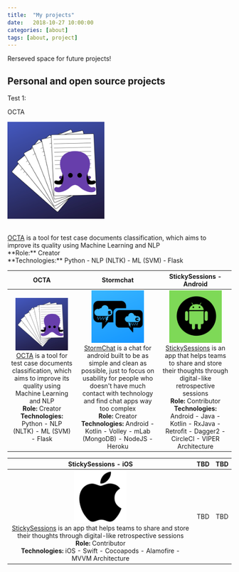 ```yaml
---
title:  "My projects"
date:   2018-10-27 10:00:00
categories: [about]
tags: [about, project]
---
```


Rerseved space for future projects! 

## Personal and open source projects

Test 1:

OCTA

<p style="text-align: justify; font-family: -apple-system, BlinkMacSystemFont, sans-serif;"><img src="https://github.com/antoniosj/blog-examples/blob/master/github-images/octa.png?raw=true" justify-content"center" width="218px;" height="218px;" /></p><br /><a href="https://www.antoniosj.com/2018/octa/">OCTA</a> is a tool for test case documents classification, which aims to improve its quality using Machine Learning and NLP <br /> **Role:** Creator<br /> **Technologies:** Python - NLP (NLTK) - ML (SVM) - Flask


| OCTA | Stormchat |  StickySessions - Android |      	
| :---:	| :---:	| :---: |
| <img src="https://github.com/antoniosj/blog-examples/blob/master/github-images/octa.png?raw=true" width="118px;" height="118px;" /><br /><a href="https://www.antoniosj.com/2018/octa/">OCTA</a> is a tool for test case documents classification, which aims to improve its quality using Machine Learning and NLP <br /> **Role:** Creator<br /> **Technologies:** Python - NLP (NLTK) - ML (SVM) - Flask | <img src="https://github.com/antoniosj/blog-examples/blob/master/github-images/storm.png?raw=true" width="118px;" height="118px;"/><br /> <a href="https://github.com/antoniosj/stormchat">StormChat</a> is a chat for android built to be as simple and clean as possible, just to focus on usability for people who doesn't have much contact with technology and find chat apps way too complex<br />**Role:** Creator <br />**Technologies:** Android - Kotlin - Volley - mLab (MongoDB) - NodeJS - Heroku | <img src="https://github.com/antoniosj/blog-examples/blob/master/github-images/defaut-android.png?raw=true" width="118px;" height="118px;" /><br /><a href="https://github.com/DiscordTime/sticky-sessions-android">StickySessions</a> is an app that helps teams to share and store their thoughts through digital-like retrospective sessions <br />**Role:** Contributor<br /> **Technologies:** Android - Java - Kotlin - RxJava - Retrofit - Dagger2 - CircleCI - VIPER Architecture | 


| StickySessions - iOS | TBD | TBD  |      	
| :---:	| :---:	| :---: |
| <img src="https://github.com/antoniosj/antoniosj.github.io/blob/master/images/posts/apple.png?raw=true" width="118px;" height="118px;" /><br /><a href="https://github.com/DiscordTime/sticky-sessions-ios">StickySessions</a> is an app that helps teams to share and store their thoughts through digital-like retrospective sessions <br />**Role:** Contributor<br /> **Technologies:** iOS - Swift - Cocoapods - Alamofire - MVVM Architecture | TBD | TBD | 
